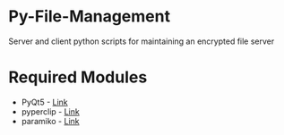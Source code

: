 # Py-File-Management
<p>Server and client python scripts for maintaining an encrypted file server</p>

<h1>Required Modules</h1>
<ul>
    <li>PyQt5 - <a href="https://pypi.org/project/PyQt5/">Link</a></li>
    <li>pyperclip - <a href="https://pypi.org/project/pyperclip/">Link</a></li>
    <li>paramiko - <a href="https://pypi.org/project/paramiko/">Link</a></li>
</ul>
